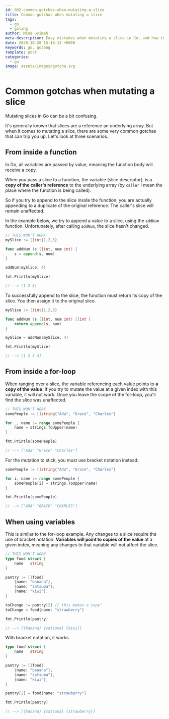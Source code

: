 ```yaml
---
id: 002-common-gotchas-when-mutating-a-slice
title: Common gotchas when mutating a slice
tags:
  - go
  - golang
author: Mina Gyimah
meta-description: Easy mistakes when mutating a slice in Go, and how to avoid them.
date: 2020-10-28 15:16:13 +0000
keywords: go, golang
template: post
categories:
  - go
image: assets/images/gotcha.svg
---
```


# Common gotchas when mutating a slice

Mutating slices in Go can be a bit confusing.

It's generally known that slices are a reference an underlying array. But when it comes to mutating a slice, there are some very common gotchas that can trip you up. Let's look at three scenarios.

## From inside a function
In Go, all variables are passed by value, meaning the function body will receive a copy.

When you pass a slice to a function, the variable (slice descriptor), is a **copy of the caller's reference** to the underlying array (by `caller` I mean the place where the function is being called).

So if you try to append to the slice inside the function, you are actually appending to a duplicate of the original reference. The caller's slice will remain unaffected.

In the example below, we try to append a value to a slice, using the `addNum` function. Unfortunately, after calling `addNum`, the slice hasn't changed.

```go
// THIS WON'T WORK
mySlice := []int{1,2,3}

func addNum (s []int, num int) {
	s = append(s, num)
}

addNum(mySlice, 4)

fmt.Println(mySlice)

// --> [1 2 3]
```

To successfully append to the slice, the function must return its copy of the slice. You then assign it to the original slice.

```go
mySlice := []int{1,2,3}

func addNum (s []int, num int) []int {
	return append(s, num)
}

mySlice = addNum(mySlice, 4)

fmt.Println(mySlice)

// --> [1 2 3 4]
```

## From inside a for-loop
When ranging over a slice, the variable referencing each value points to **a copy of the value**. If you try to mutate the value at a given index with this variable, it will not work. Once you leave the scope of the for-loop, you'll find the slice was unaffected.
```go
// THIS WON'T WORK
somePeople := []string{"Ada", "Grace", "Charles"}

for _, name := range somePeople {
	name = strings.ToUpper(name)
}

fmt.Println(somePeople)

// --> ["Ada" "Grace" "Charles"]
```
For the mutation to stick, you must use bracket notation instead:
```go
somePeople := []string{"Ada", "Grace", "Charles"}

for i, name := range somePeople {
	somePeople[i] = strings.ToUpper(name)
}

fmt.Println(somePeople)

// --> ["ADA" "GRACE" "CHARLES"]
```

## When using variables
This is similar to the for-loop example. Any changes to a slice require the use of bracket notation. **Variables will point to copies of the value** at a given index, meaning any changes to that variable will not affect the slice.
```go
// THIS WON'T WORK
type food struct {
	name   string
}

pantry := []food{
	{name: "banana"},
	{name: "satsuma"},
	{name: "kiwi"},
}

toChange := pantry[2] // this makes a copy!
toChange = food{name: "strawberry"}

fmt.Println(pantry)

// --> [{banana} {satsuma} {kiwi}]
```
With bracket notation, it works.
```go
type food struct {
	name   string
}

pantry := []food{
	{name: "banana"},
	{name: "satsuma"},
	{name: "kiwi"},
}

pantry[2] = food{name: "strawberry"}

fmt.Println(pantry)

// --> [{banana} {satsuma} {strawberry}]
```